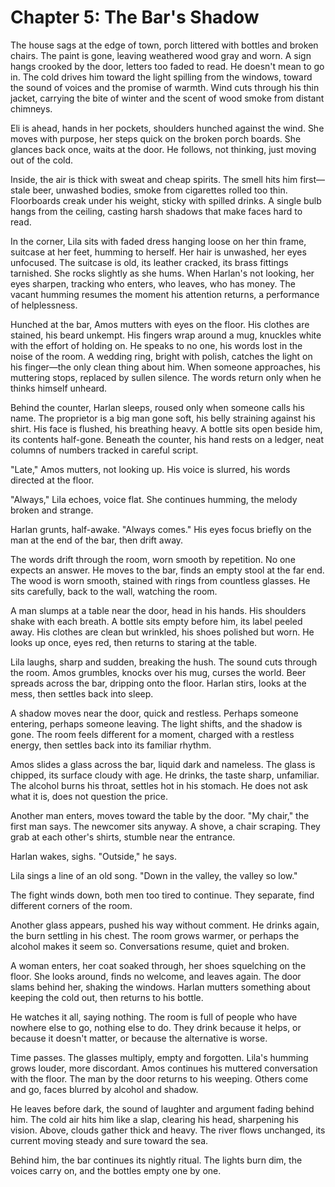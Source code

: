 # Chapter 5: The Bar's Shadow

The house sags at the edge of town, porch littered with bottles and broken chairs. The paint is gone, leaving weathered wood gray and worn. A sign hangs crooked by the door, letters too faded to read. He doesn't mean to go in. The cold drives him toward the light spilling from the windows, toward the sound of voices and the promise of warmth. Wind cuts through his thin jacket, carrying the bite of winter and the scent of wood smoke from distant chimneys.

Eli is ahead, hands in her pockets, shoulders hunched against the wind. She moves with purpose, her steps quick on the broken porch boards. She glances back once, waits at the door. He follows, not thinking, just moving out of the cold.

Inside, the air is thick with sweat and cheap spirits. The smell hits him first—stale beer, unwashed bodies, smoke from cigarettes rolled too thin. Floorboards creak under his weight, sticky with spilled drinks. A single bulb hangs from the ceiling, casting harsh shadows that make faces hard to read.

In the corner, Lila sits with faded dress hanging loose on her thin frame, suitcase at her feet, humming to herself. Her hair is unwashed, her eyes unfocused. The suitcase is old, its leather cracked, its brass fittings tarnished. She rocks slightly as she hums. When Harlan's not looking, her eyes sharpen, tracking who enters, who leaves, who has money. The vacant humming resumes the moment his attention returns, a performance of helplessness.

Hunched at the bar, Amos mutters with eyes on the floor. His clothes are stained, his beard unkempt. His fingers wrap around a mug, knuckles white with the effort of holding on. He speaks to no one, his words lost in the noise of the room. A wedding ring, bright with polish, catches the light on his finger—the only clean thing about him. When someone approaches, his muttering stops, replaced by sullen silence. The words return only when he thinks himself unheard.

Behind the counter, Harlan sleeps, roused only when someone calls his name. The proprietor is a big man gone soft, his belly straining against his shirt. His face is flushed, his breathing heavy. A bottle sits open beside him, its contents half-gone. Beneath the counter, his hand rests on a ledger, neat columns of numbers tracked in careful script.

"Late," Amos mutters, not looking up. His voice is slurred, his words directed at the floor.

"Always," Lila echoes, voice flat. She continues humming, the melody broken and strange.

Harlan grunts, half-awake. "Always comes." His eyes focus briefly on the man at the end of the bar, then drift away.

The words drift through the room, worn smooth by repetition. No one expects an answer. He moves to the bar, finds an empty stool at the far end. The wood is worn smooth, stained with rings from countless glasses. He sits carefully, back to the wall, watching the room.

A man slumps at a table near the door, head in his hands. His shoulders shake with each breath. A bottle sits empty before him, its label peeled away. His clothes are clean but wrinkled, his shoes polished but worn. He looks up once, eyes red, then returns to staring at the table.

Lila laughs, sharp and sudden, breaking the hush. The sound cuts through the room. Amos grumbles, knocks over his mug, curses the world. Beer spreads across the bar, dripping onto the floor. Harlan stirs, looks at the mess, then settles back into sleep.

A shadow moves near the door, quick and restless. Perhaps someone entering, perhaps someone leaving. The light shifts, and the shadow is gone. The room feels different for a moment, charged with a restless energy, then settles back into its familiar rhythm.

Amos slides a glass across the bar, liquid dark and nameless. The glass is chipped, its surface cloudy with age. He drinks, the taste sharp, unfamiliar. The alcohol burns his throat, settles hot in his stomach. He does not ask what it is, does not question the price.

Another man enters, moves toward the table by the door. "My chair," the first man says. The newcomer sits anyway. A shove, a chair scraping. They grab at each other's shirts, stumble near the entrance.

Harlan wakes, sighs. "Outside," he says.

Lila sings a line of an old song. "Down in the valley, the valley so low."

The fight winds down, both men too tired to continue. They separate, find different corners of the room.

Another glass appears, pushed his way without comment. He drinks again, the burn settling in his chest. The room grows warmer, or perhaps the alcohol makes it seem so. Conversations resume, quiet and broken.

A woman enters, her coat soaked through, her shoes squelching on the floor. She looks around, finds no welcome, and leaves again. The door slams behind her, shaking the windows. Harlan mutters something about keeping the cold out, then returns to his bottle.

He watches it all, saying nothing. The room is full of people who have nowhere else to go, nothing else to do. They drink because it helps, or because it doesn't matter, or because the alternative is worse.

Time passes. The glasses multiply, empty and forgotten. Lila's humming grows louder, more discordant. Amos continues his muttered conversation with the floor. The man by the door returns to his weeping. Others come and go, faces blurred by alcohol and shadow.

He leaves before dark, the sound of laughter and argument fading behind him. The cold air hits him like a slap, clearing his head, sharpening his vision. Above, clouds gather thick and heavy. The river flows unchanged, its current moving steady and sure toward the sea.

Behind him, the bar continues its nightly ritual. The lights burn dim, the voices carry on, and the bottles empty one by one. 
